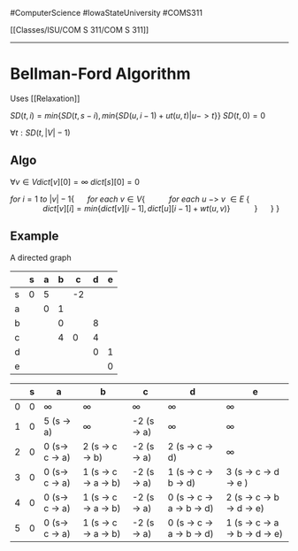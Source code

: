 #ComputerScience  #IowaStateUniversity  #COMS311 


[[Classes/ISU/COM S 311/COM S 311]] 

---

# Bellman-Ford Algorithm


Uses [[Relaxation]]

$SD(t,i) = min \{SD(t, s-i), min\{SD(u , i - 1) + ut(u,t) | u-> t\}\}$
$SD(t,0) = 0$

$\forall t : SD(t, |V| -1)$

## Algo
$\forall v \in V dict[v][0] = \infty$
$dict[s][0] = 0$

$for\ i = 1\ to\ |v| - 1 \{$
$\ \ \ \ \ for\ each\ v \in V\{$
$\ \ \ \ \ \ \ \ \ \ for\ each\ u\ ->\ v\ \in E\  \{$
$\ \ \ \ \ \ \ \ \ \ \ \ \ \ \ dict[v][i] = min\{dict[v][i-1], dict[u][i-1] + wt(u,v)\}$
$\ \ \ \ \ \ \ \ \ \ \}$
$\ \ \ \ \ \}$
$\}$

## Example 

A directed graph

|     | s   | a   | b   | c   | d   | e   |
| --- | --- | --- | --- | --- | --- | --- |
| s   | 0   | 5   |     | -2  |     |     |
| a   |     | 0   | 1   |     |     |     |
| b   |     |     | 0   |     | 8   |     |
| c   |     |     | 4   | 0   | 4   |     |
| d   |     |     |     |     | 0   | 1   |
| e   |     |     |     |     |     | 0   |


|     | s   | a              | b                    | c            | d                         | e                              |
| --- | --- | -------------- | -------------------- | ------------ | ------------------------- | ------------------------------ |
| 0   | 0   | $\infty$       | $\infty$             | $\infty$     | $\infty$                  | $\infty$                       |
| 1   | 0   | 5  (s -> a)    | $\infty$             | -2  (s -> a) | $\infty$                  | $\infty$                       |
| 2   | 0   | 0 (s-> c -> a) | 2 (s -> c -> b)      | -2  (s -> a) | 2 (s -> c -> d)           | $\infty$                       |
| 3   | 0   | 0 (s-> c -> a) | 1 (s -> c -> a -> b) | -2  (s -> a) | 1 (s -> c -> b -> d)      | 3 (s -> c -> d -> e )          |
| 4   | 0   | 0 (s-> c -> a) | 1 (s -> c -> a -> b) | -2  (s -> a) | 0 (s -> c -> a -> b -> d) | 2 (s -> c -> b -> d -> e)      |
| 5   | 0   | 0 (s-> c -> a) | 1 (s -> c -> a -> b) | -2  (s -> a) | 0 (s -> c -> a -> b -> d) | 1 (s -> c -> a -> b -> d -> e) | 

